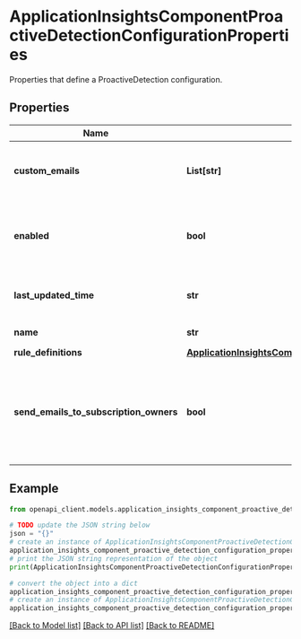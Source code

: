 # ApplicationInsightsComponentProactiveDetectionConfigurationProperties

Properties that define a ProactiveDetection configuration.

## Properties

Name | Type | Description | Notes
------------ | ------------- | ------------- | -------------
**custom_emails** | **List[str]** | Custom email addresses for this rule notifications | [optional] 
**enabled** | **bool** | A flag that indicates whether this rule is enabled by the user | [optional] 
**last_updated_time** | **str** | The last time this rule was updated | [optional] [readonly] 
**name** | **str** | The rule name | [optional] [readonly] 
**rule_definitions** | [**ApplicationInsightsComponentProactiveDetectionConfigurationPropertiesRuleDefinitions**](ApplicationInsightsComponentProactiveDetectionConfigurationPropertiesRuleDefinitions.md) |  | [optional] 
**send_emails_to_subscription_owners** | **bool** | A flag that indicated whether notifications on this rule should be sent to subscription owners | [optional] 

## Example

```python
from openapi_client.models.application_insights_component_proactive_detection_configuration_properties import ApplicationInsightsComponentProactiveDetectionConfigurationProperties

# TODO update the JSON string below
json = "{}"
# create an instance of ApplicationInsightsComponentProactiveDetectionConfigurationProperties from a JSON string
application_insights_component_proactive_detection_configuration_properties_instance = ApplicationInsightsComponentProactiveDetectionConfigurationProperties.from_json(json)
# print the JSON string representation of the object
print(ApplicationInsightsComponentProactiveDetectionConfigurationProperties.to_json())

# convert the object into a dict
application_insights_component_proactive_detection_configuration_properties_dict = application_insights_component_proactive_detection_configuration_properties_instance.to_dict()
# create an instance of ApplicationInsightsComponentProactiveDetectionConfigurationProperties from a dict
application_insights_component_proactive_detection_configuration_properties_from_dict = ApplicationInsightsComponentProactiveDetectionConfigurationProperties.from_dict(application_insights_component_proactive_detection_configuration_properties_dict)
```
[[Back to Model list]](../README.md#documentation-for-models) [[Back to API list]](../README.md#documentation-for-api-endpoints) [[Back to README]](../README.md)


